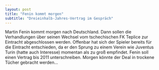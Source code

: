 ```yaml
---
layout: post
title: "Fenin kommt morgen"
subtitle: "Dreieinhalb-Jahres-Vertrag im Gespräch"
---
```


Martin Fenin kommt morgen nach Deutschland. Dann sollen die Verhandlungen über seinen Wechsel vom tschechischen FK Teplice zur Eintracht abgeschlossen werden. Offenbar hat sich der Spieler bereits für die Eintracht entschieden, da er den Sprung zu einem Verein wie Juventus Turin (hatte auch Interesse) momentan als zu groß empfindet. Fenin soll einen Vertrag bis 2011 unterschreiben. Morgen könnte der Deal in trockene Tücher gebracht werden...


